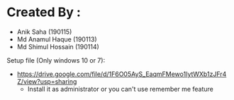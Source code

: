 # Created By :
* Anik Saha (190115)
* Md Anamul Haque (190113)
* Md Shimul Hossain (190114)

Setup file (Only windows 10 or 7):
* https://drive.google.com/file/d/1F6O05AyS_EaqmFMewo1IytWXb1zJFr4Z/view?usp=sharing 
  - Install it as administrator or you can't use remember me feature
